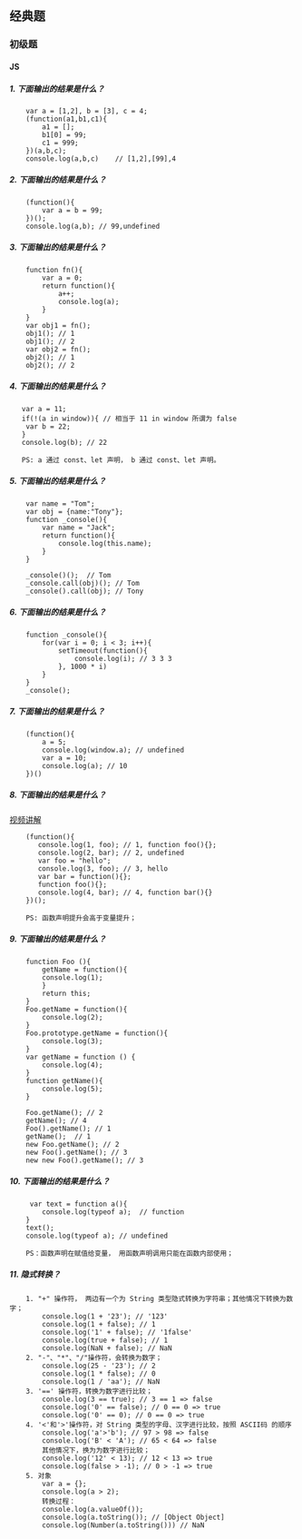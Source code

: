 ## 经典题
### 初级题
#### JS
##### 1. 下面输出的结果是什么？
```javascript{.line-numbers}
    var a = [1,2], b = [3], c = 4;
    (function(a1,b1,c1){
        a1 = []; 
        b1[0] = 99;
        c1 = 999;
    })(a,b,c);
    console.log(a,b,c)    // [1,2],[99],4 
```
##### 2. 下面输出的结果是什么？
```javascript{.line-numbers}
    (function(){
        var a = b = 99; 
    })();
    console.log(a,b); // 99,undefined
```
##### 3. 下面输出的结果是什么？
```javascript{.line-numbers}
    function fn(){
        var a = 0;
        return function(){
            a++;
            console.log(a);
        }
    }
    var obj1 = fn();
    obj1(); // 1  
    obj1(); // 2
    var obj2 = fn();
    obj2(); // 1
    obj2(); // 2
```
##### 4. 下面输出的结果是什么？
```javascript{.line-numbers}
   var a = 11;
   if(!(a in window)){ // 相当于 11 in window 所谓为 false
    var b = 22;
   }
   console.log(b); // 22

   PS: a 通过 const、let 声明， b 通过 const、let 声明。
```
##### 5. 下面输出的结果是什么？
```javascript{.line-numbers}
    var name = "Tom";
    var obj = {name:"Tony"};
    function _console(){
        var name = "Jack";
        return function(){
            console.log(this.name);
        }
    }

    _console()();  // Tom
    _console.call(obj)(); // Tom
    _console().call(obj); // Tony
```
##### 6. 下面输出的结果是什么？
```javascript{.line-numbers}
    function _console(){
        for(var i = 0; i < 3; i++){
            setTimeout(function(){
                console.log(i); // 3 3 3
            }, 1000 * i)
        }
    }
    _console();
```
##### 7. 下面输出的结果是什么？
```javascript{.line-numbers}
    (function(){
        a = 5; 
        console.log(window.a); // undefined
        var a = 10;
        console.log(a); // 10
    })()
```
##### 8. 下面输出的结果是什么？
[视频讲解](https://www.bilibili.com/video/BV1uQ4y1S7zD/?spm_id_from=333.788&vd_source=4981afded50f6235af23a2ebab4a6da8)
```javascript{.line-numbers}
    (function(){
       console.log(1, foo); // 1, function foo(){};
       console.log(2, bar); // 2, undefined
       var foo = "hello";
       console.log(3, foo); // 3, hello
       var bar = function(){};
       function foo(){};
       console.log(4, bar); // 4, function bar(){}
    })();
    
    PS: 函数声明提升会高于变量提升；
```
##### 9. 下面输出的结果是什么？
```javascript{.line-numbers}
    function Foo (){
        getName = function(){
        console.log(1);
        }
        return this;
    }
    Foo.getName = function(){
        console.log(2);
    }
    Foo.prototype.getName = function(){
        console.log(3);
    } 
    var getName = function () {
        console.log(4);
    }
    function getName(){
        console.log(5);
    } 
       
    Foo.getName(); // 2
    getName(); // 4
    Foo().getName(); // 1
    getName();  // 1
    new Foo.getName(); // 2
    new Foo().getName(); // 3 
    new new Foo().getName(); // 3
```
##### 10. 下面输出的结果是什么？
```javascript{.line-numbers}
     var text = function a(){
        console.log(typeof a);  // function
    }
    text();
    console.log(typeof a); // undefined

    PS：函数声明在赋值给变量， 用函数声明调用只能在函数内部使用；
```
##### 11. 隐式转换？
```javascript{.line-numbers}
    1. "+" 操作符， 两边有一个为 String 类型隐式转换为字符串；其他情况下转换为数字；
        console.log(1 + '23'); // '123'
        console.log(1 + false); // 1
        console.log('1' + false); // '1false'
        console.log(true + false); // 1
        console.log(NaN + false); // NaN
    2. "-"、"*"、"/"操作符，会转换为数字；
        console.log(25 - '23'); // 2
        console.log(1 * false); // 0
        console.log(1 / 'aa'); // NaN
    3. '==' 操作符，转换为数字进行比较；
        console.log(3 == true); // 3 == 1 => false
        console.log('0' == false); // 0 == 0 => true
        console.log('0' == 0); // 0 == 0 => true
    4. '<'和'>'操作符，对 String 类型的字母、汉字进行比较，按照 ASCII码 的顺序
        console.log('a'>'b'); // 97 > 98 => false
        console.log('B' < 'A'); // 65 < 64 => false  
        其他情况下，换为为数字进行比较；
        console.log('12' < 13); // 12 < 13 => true
        console.log(false > -1); // 0 > -1 => true
    5. 对象
        var a = {};
        console.log(a > 2);
        转换过程：
        console.log(a.valueOf());
        console.log(a.toString()); // [Object Object]
        console.log(Number(a.toString())) // NaN
        
```
